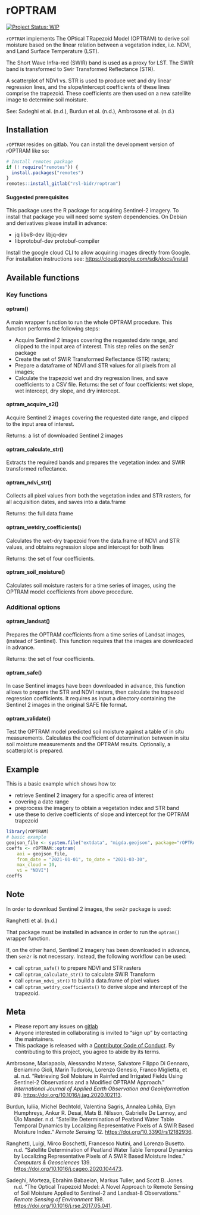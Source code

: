 
<!-- README.md is generated from README.Rmd. Please edit that file -->

# rOPTRAM

<!-- badges: start -->

[![Project Status:
WIP](https://www.repostatus.org/badges/latest/wip.svg)](https://www.repostatus.org/#wip)
<!-- badges: end -->

`rOPTRAM` implements The OPtical TRapezoid Model (OPTRAM) to derive soil
moisture based on the linear relation between a vegetation index,
i.e. NDVI, and Land Surface Temperature (LST).

The Short Wave Infra-red (SWIR) band is used as a proxy for LST. The
SWIR band is transformed to Swir Transformed Reflectance (STR).

A scatterplot of NDVI vs. STR is used to produce wet and dry linear
regression lines, and the slope/intercept coefficients of these lines
comprise the trapezoid. These coefficients are then used on a new
satellite image to determine soil moisture.

See: Sadeghi et al. (n.d.), Burdun et al. (n.d.), Ambrosone et al.
(n.d.)

## Installation

`rOPTRAM` resides on gitlab. You can install the development version of
rOPTRAM like so:

``` r
# Install remotes package
if (! require("remotes")) {
  install.packages("remotes")
}
remotes::install_gitlab("rsl-bidr/roptram")
```

#### Suggested prerequisites

This package uses the R package for acquiring Sentinel-2 imagery. To
install that package you will need some system dependencies. On Debian
and derivatives please install in advance:

- jq libv8-dev libjq-dev
- libprotobuf-dev protobuf-compiler

Install the google cloud CLI to allow acquiring images directly from
Google. For installation instructions see:
<https://cloud.google.com/sdk/docs/install>

## Available functions

### Key functions

#### optram()

A main wrapper function to run the whole OPTRAM procedure. This function
performs the following steps:

- Acquire Sentinel 2 images covering the requested date range, and
  clipped to the input area of interest. This step relies on the sen2r
  package
- Create the set of SWIR Transformed Reflectance (STR) rasters;
- Prepare a dataframe of NDVI and STR values for all pixels from all
  images;
- Calculate the trapezoid wet and dry regression lines, and save
  coefficients to a CSV file. Returns: the set of four coefficients: wet
  slope, wet intercept, dry slope, and dry intercept.

#### optram_acquire_s2()

Acquire Sentinel 2 images covering the requested date range, and clipped
to the input area of interest.

Returns: a list of downloaded Sentinel 2 images

#### optram_calculate_str()

Extracts the required bands and prepares the vegetation index and SWIR
transformed reflectance.

#### optram_ndvi_str()

Collects all pixel values from both the vegetation index and STR
rasters, for all acquisition dates, and saves into a data.frame

Returns: the full data.frame

#### optram_wetdry_coefficients()

Calculates the wet-dry trapezoid from the data.frame of NDVI and STR
values, and obtains regression slope and intercept for both lines

Returns: the set of four coefficients.

#### optram_soil_moisture()

Calculates soil moisture rasters for a time series of images, using the
OPTRAM model coefficients from above procedure.

### Additional options

#### optram_landsat()

Prepares the OPTRAM coefficients from a time series of Landsat images,
(instead of Sentinel). This function requires that the images are
downloaded in advance.

Returns: the set of four coefficients.

#### optram_safe()

In case Sentinel images have been downloaded in advance, this function
allows to prepare the STR and NDVI rasters, then calculate the trapezoid
regression coefficients. It requires as input a directory containing the
Sentinel 2 images in the original SAFE file format.

#### optram_validate()

Test the OPTRAM model predicted soil moisture against a table of in situ
measurements. Calculates the coefficient of determination between in
situ soil moisture measurements and the OPTRAM results. Optionally, a
scatterplot is prepared.

## Example

This is a basic example which shows how to:

- retrieve Sentinel 2 imagery for a specific area of interest
- covering a date range
- preprocess the imagery to obtain a vegetation index and STR band
- use these to derive coefficients of slope and intercept for the OPTRAM
  trapezoid

``` r
library(rOPTRAM)
# basic example
geojson_file <- system.file("extdata", "migda.geojson", package="rOPTRAM")
coeffs <- rOPTRAM::optram(
    aoi = geojson_file,
    from_date = "2021-01-01", to_date = "2021-03-30",
    max_cloud = 10,
    vi = "NDVI")
coeffs
```

## Note

In order to download Sentinel 2 images, the `sen2r` package is used:

Ranghetti et al. (n.d.)

That package must be installed in advance in order to run the `optram()`
wrapper function.

If, on the other hand, Sentinel 2 imagery has been downloaded in
advance, then `sen2r` is not necessary. Instead, the following workflow
can be used:

- call `optram_safe()` to prepare NDVI and STR rasters
- call `optram_calculate_str()` to calculate SWIR Transform
- call `optram_ndvi_str()` to build a data.frame of pixel values
- call `optram_wetdry_coefficients()` to derive slope and intercept of
  the trapezoid.

## Meta

- Please report any issues on
  [gitlab](https://gitlab.com/rsl-bidr/roptram/-/issues)
- Anyone interested in collaborating is invited to “sign up” by
  contacting the maintainers.
- This package is released with a [Contributor Code of
  Conduct](https://github.com/ropensci/.github/blob/master/CODE_OF_CONDUCT.md).
  By contributing to this project, you agree to abide by its terms.

<div id="refs" class="references csl-bib-body hanging-indent">

<div id="ref-ambrosone_retrieving_2020" class="csl-entry">

Ambrosone, Mariapaola, Alessandro Matese, Salvatore Filippo Di Gennaro,
Beniamino Gioli, Marin Tudoroiu, Lorenzo Genesio, Franco Miglietta, et
al. n.d. “Retrieving Soil Moisture in Rainfed and Irrigated Fields Using
Sentinel-2 Observations and a Modified OPTRAM Approach.” *International
Journal of Applied Earth Observation and Geoinformation* 89.
<https://doi.org/10.1016/j.jag.2020.102113>.

</div>

<div id="ref-burdun_satellite_2020" class="csl-entry">

Burdun, Iuliia, Michel Bechtold, Valentina Sagris, Annalea Lohila, Elyn
Humphreys, Ankur R. Desai, Mats B. Nilsson, Gabrielle De Lannoy, and Ülo
Mander. n.d. “Satellite Determination of Peatland Water Table Temporal
Dynamics by Localizing Representative Pixels of A SWIR Based Moisture
Index.” *Remote Sensing* 12. <https://doi.org/10.3390/rs12182936>.

</div>

<div id="ref-ranghetti_sen2r_2020" class="csl-entry">

Ranghetti, Luigi, Mirco Boschetti, Francesco Nutini, and Lorenzo
Busetto. n.d. “Satellite Determination of Peatland Water Table Temporal
Dynamics by Localizing Representative Pixels of A SWIR Based Moisture
Index.” *Computers & Geosciences* 139.
<https://doi.org/10.1016/j.cageo.2020.104473>.

</div>

<div id="ref-sadeghi_optical_2017" class="csl-entry">

Sadeghi, Morteza, Ebrahim Babaeian, Markus Tuller, and Scott B. Jones.
n.d. “The Optical Trapezoid Model: A Novel Approach to Remote Sensing of
Soil Moisture Applied to Sentinel-2 and Landsat-8 Observations.” *Remote
Sensing of Environment* 198.
<https://doi.org/10.1016/j.rse.2017.05.041>.

</div>

</div>
